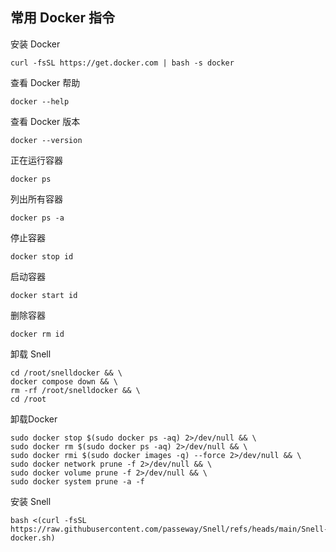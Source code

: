 ## 常用 Docker 指令

安装 Docker
```
curl -fsSL https://get.docker.com | bash -s docker
```
查看 Docker 帮助
```
docker --help
```
查看 Docker 版本
```
docker --version
```

正在运行容器
```
docker ps
```
列出所有容器
```
docker ps -a
```
停止容器
```
docker stop id
```
启动容器
```
docker start id
```
删除容器
```
docker rm id
```
卸载 Snell
```
cd /root/snelldocker && \
docker compose down && \
rm -rf /root/snelldocker && \
cd /root
```
卸载Docker
```
sudo docker stop $(sudo docker ps -aq) 2>/dev/null && \
sudo docker rm $(sudo docker ps -aq) 2>/dev/null && \
sudo docker rmi $(sudo docker images -q) --force 2>/dev/null && \
sudo docker network prune -f 2>/dev/null && \
sudo docker volume prune -f 2>/dev/null && \
sudo docker system prune -a -f
```
安装 Snell
```
bash <(curl -fsSL https://raw.githubusercontent.com/passeway/Snell/refs/heads/main/Snell-docker.sh)
```
